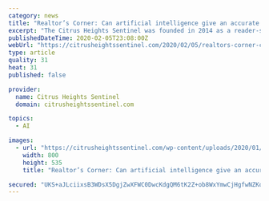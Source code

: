 ```yaml
---
category: news
title: "Realtor’s Corner: Can artificial intelligence give an accurate price for your home?"
excerpt: "The Citrus Heights Sentinel was founded in 2014 as a reader-supported online news source, focusing on local news and events in Citrus Heights. To become a subscriber, click here."
publishedDateTime: 2020-02-05T23:08:00Z
webUrl: "https://citrusheightssentinel.com/2020/02/05/realtors-corner-can-artificial-intelligence-give-an-accurate-price-for-your-home/"
type: article
quality: 31
heat: 31
published: false

provider:
  name: Citrus Heights Sentinel
  domain: citrusheightssentinel.com

topics:
  - AI

images:
  - url: "https://citrusheightssentinel.com/wp-content/uploads/2020/01/Open_House_Citrus_Heights_IMG_9628.jpg"
    width: 800
    height: 535
    title: "Realtor’s Corner: Can artificial intelligence give an accurate price for your home?"

secured: "UKS+aJLciixsB3WDsX5DgjZwXFWC0DwcKdgQM6tK2Z+ob8WxYmwCjHgfwNZKo5cC0/zU8U3mvGrCtvDgZaM/NV8iZCvdDcK2WvDdToXUh7XSHtDhYwX1x0ZqNzLFGWpnwV5Iehjawg2Yyr4OAO0uEYz9E9Q0RC9D0zEUfxFYxYubXVR6boed8C2UzBo9Srxm3uRegp1csrUZJGmVRRgP5+S5mPzMnJr47CwQDK3LxiXfNpavpGNraCnri6txx2ytzuX1oB/01oUJQSkTJeEltHRsgeZeTPix0pJGZhqX7/lV2Wsiy18GRrYUEV0UsD93zrDwzY3tlRg9vJzM+2YBtOt9W+zOiVF6LT6qQU64QsfTNa3QoSww1Z5rU+rcl3f8hswfnqWu6QS0rRAkaEVZVKqxi1fMzJKvSkhi8rDtLcukZhV3F8oZe9hzvQaPdWt9y1JuqnD476t5VeqSf01TYI4ztHprQO7a+TC1HhqHswg=;qZydwCZ/69/j/DuvM3Q+Ng=="
---
```


